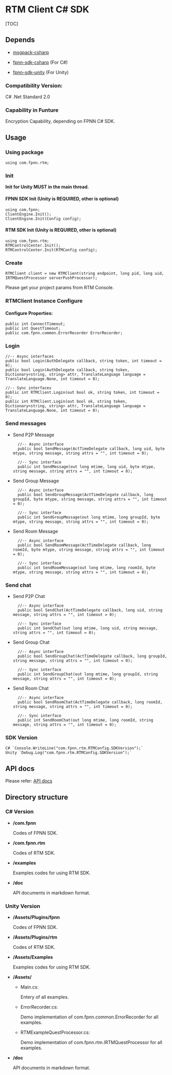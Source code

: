 # RTM Client C# SDK

[TOC]

## Depends

* [msgpack-csharp](https://github.com/highras/msgpack-csharp)

* [fpnn-sdk-csharp](https://github.com/highras/fpnn-sdk-csharp) (For C#)

* [fpnn-sdk-unity](https://github.com/highras/fpnn-sdk-unity) (For Unity)

### Compatibility Version:

C# .Net Standard 2.0

### Capability in Funture

Encryption Capability, depending on FPNN C# SDK.

## Usage

### Using package

	using com.fpnn.rtm;

### Init

**Init for Unity MUST in the main thread.**

#### FPNN SDK Init (Unity is REQUIRED, other is optional)

	using com.fpnn;
	ClientEngine.Init();
	ClientEngine.Init(Config config);

#### RTM SDK Init (Unity is REQUIRED, other is optional)

	using com.fpnn.rtm;
	RTMControlCenter.Init();
	RTMControlCenter.Init(RTMConfig config);

### Create

	RTMClient client = new RTMClient(string endpoint, long pid, long uid, IRTMQuestProcessor serverPushProcessor);

Please get your project params from RTM Console.

### RTMClient Instance Configure

#### Configure Properties:

	public int ConnectTimeout;
	public int QuestTimeout;
	public com.fpnn.common.ErrorRecorder ErrorRecorder;

### Login

	//-- Async interfaces
	public bool Login(AuthDelegate callback, string token, int timeout = 0);
	public bool Login(AuthDelegate callback, string token, Dictionary<string, string> attr, TranslateLanguage language = TranslateLanguage.None, int timeout = 0);

	//-- Sync interfaces
	public int RTMClient.Login(out bool ok, string token, int timeout = 0);
	public int RTMClient.Login(out bool ok, string token, Dictionary<string, string> attr, TranslateLanguage language = TranslateLanguage.None, int timeout = 0);

### Send messages

* Send P2P Message

		//-- Async interface
		public bool SendMessage(ActTimeDelegate callback, long uid, byte mtype, string message, string attrs = "", int timeout = 0);

		//-- Sync interface
		public int SendMessage(out long mtime, long uid, byte mtype, string message, string attrs = "", int timeout = 0);


* Send Group Message
	
		//-- Async interface
		public bool SendGroupMessage(ActTimeDelegate callback, long groupId, byte mtype, string message, string attrs = "", int timeout = 0);

		//-- Sync interface
		public int SendGroupMessage(out long mtime, long groupId, byte mtype, string message, string attrs = "", int timeout = 0);

* Send Room Message

		//-- Async interface
		public bool SendRoomMessage(ActTimeDelegate callback, long roomId, byte mtype, string message, string attrs = "", int timeout = 0);

		//-- Sync interface
		public int SendRoomMessage(out long mtime, long roomId, byte mtype, string message, string attrs = "", int timeout = 0);


### Send chat

* Send P2P Chat

		//-- Async interface
		public bool SendChat(ActTimeDelegate callback, long uid, string message, string attrs = "", int timeout = 0);

		//-- Sync interface
		public int SendChat(out long mtime, long uid, string message, string attrs = "", int timeout = 0);


* Send Group Chat
	
		//-- Async interface
		public bool SendGroupChat(ActTimeDelegate callback, long groupId, string message, string attrs = "", int timeout = 0);

		//-- Sync interface
		public int SendGroupChat(out long mtime, long groupId, string message, string attrs = "", int timeout = 0);

* Send Room Chat

		//-- Async interface
		public bool SendRoomChat(ActTimeDelegate callback, long roomId, string message, string attrs = "", int timeout = 0);

		//-- Sync interface
		public int SendRoomChat(out long mtime, long roomId, string message, string attrs = "", int timeout = 0);

### SDK Version

	C# `Console.WriteLine("com.fpnn.rtm.RTMConfig.SDKVersion");`
	Unity `Debug.Log("com.fpnn.rtm.RTMConfig.SDKVersion");`

## API docs

Please refer: [API docs](doc/API.md)


## Directory structure

### C# Version

* **<rtm-client-sdk-csharp>/com.fpnn**

	Codes of FPNN SDK.

* **<rtm-client-sdk-csharp>/com.fpnn.rtm**

	Codes of RTM SDK.

* **<rtm-client-sdk-csharp>/examples**

	Examples codes for using RTM SDK.

* **<rtm-client-sdk-csharp>/doc**

	API documents in markdown format.

### Unity Version

* **<rtm-client-sdk-unity>/Assets/Plugins/fpnn**

	Codes of FPNN SDK.

* **<rtm-client-sdk-unity>/Assets/Plugins/rtm**

	Codes of RTM SDK.

* **<rtm-client-sdk-unity>/Assets/Examples**

	Examples codes for using RTM SDK.

* **<rtm-client-sdk-unity>/Assets/**

	* Main.cs:

		Entery of all examples.

	* ErrorRecorder.cs:

		Demo implementation of com.fpnn.common.ErrorRecorder for all examples.

	* RTMExampleQuestProcessor.cs:

		Demo implementation of com.fpnn.rtm.IRTMQuestProcessor for all examples.

* **<rtm-client-sdk-unity>/doc**

	API documents in markdown format.